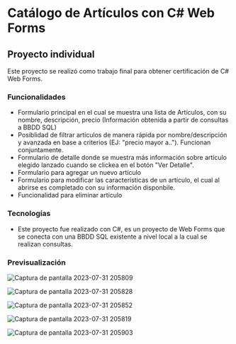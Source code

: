 # Catálogo de Artículos con C# Web Forms

## Proyecto individual
Este proyecto se realizó como trabajo final para obtener certificación de C# Web Forms.

### Funcionalidades
 - Formulario principal en el cual se muestra una lista de Artículos, con su nombre, descripción, precio 
    (Información obtenida a partir de consultas a BBDD SQL)
 - Posiblidad de filtrar artículos de manera rápida por nombre/descripción y avanzada en base a criterios (EJ: "precio mayor a.."). Funcionan conjuntamente.
 - Formulario de detalle donde se muestra más información sobre artículo elegido lanzado cuando se clickea en el botón "Ver Detalle".
 - Formulario para agregar un nuevo artículo
 - Formulario para modificar las características de un artículo, el cual al abrirse es completado con su información disponbile.
 - Funcionalidad para eliminar artículo

### Tecnologías
 - Este proyecto fue realizado con C#, es un proyecto de Web Forms que se conecta con una BBDD SQL existente a nivel local a la cual se realizan consultas.


### Previsualización

![Captura de pantalla 2023-07-31 205809](https://github.com/cecigiunta/CatalogoArticulos_TPFinal/assets/93303178/823184cc-78b0-4e5c-9892-81bb06d1e960)

![Captura de pantalla 2023-07-31 205828](https://github.com/cecigiunta/CatalogoArticulos_TPFinal/assets/93303178/0baf769f-4e5b-4690-86bc-ca27456bdcea)

![Captura de pantalla 2023-07-31 205852](https://github.com/cecigiunta/CatalogoArticulos_TPFinal/assets/93303178/be876065-3d63-4824-be74-8ce4e18948a4)

![Captura de pantalla 2023-07-31 205819](https://github.com/cecigiunta/CatalogoArticulos_TPFinal/assets/93303178/fff80a28-e26e-4409-b631-6ae6f652fe5a)

![Captura de pantalla 2023-07-31 205903](https://github.com/cecigiunta/CatalogoArticulos_TPFinal/assets/93303178/c8d26408-1bb9-429f-8ef1-11b5c2463700)
